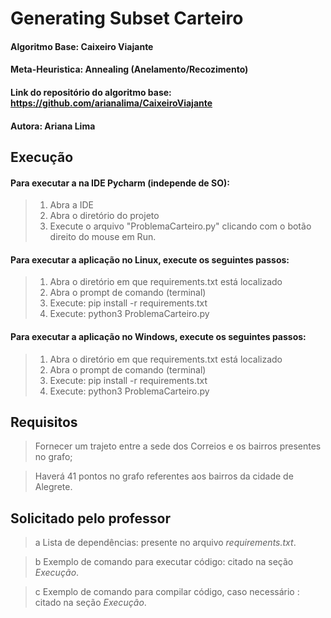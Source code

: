 # Generating Subset Carteiro

#### Algoritmo Base: Caixeiro Viajante
#### Meta-Heuristica: Annealing (Anelamento/Recozimento)
#### Link do repositório do algoritmo base: https://github.com/arianalima/CaixeiroViajante
#### Autora: Ariana Lima

## Execução

#### Para executar a na IDE Pycharm (independe de SO):

> 1. Abra a IDE
> 2. Abra o diretório do projeto
> 3. Execute o arquivo "ProblemaCarteiro.py" clicando com o botão direito do mouse em Run.

#### Para executar a aplicação no Linux, execute os seguintes passos:

> 1. Abra o diretório em que requirements.txt está localizado
> 2. Abra o prompt de comando (terminal)
> 3. Execute: pip install -r requirements.txt
> 4. Execute: python3 ProblemaCarteiro.py

#### Para executar a aplicação no Windows, execute os seguintes passos:

> 1. Abra o diretório em que requirements.txt está localizado
> 2. Abra o prompt de comando (terminal)
> 3. Execute: pip install -r requirements.txt
> 4. Execute: python3 ProblemaCarteiro.py


## Requisitos

> Fornecer um trajeto entre a sede dos Correios e os bairros presentes no grafo;

> Haverá 41 pontos no grafo referentes aos bairros da cidade de Alegrete.


## Solicitado pelo professor

> a Lista de dependências: presente no arquivo _requirements.txt_.

> b Exemplo de comando para executar código: citado na seção _Execução_.

> c Exemplo de comando para compilar código, caso necessário : citado na seção _Execução_.
